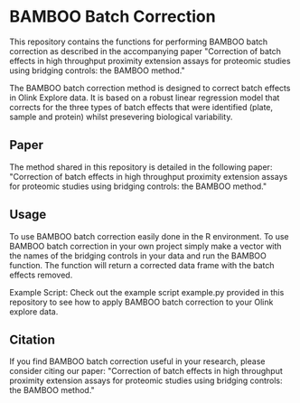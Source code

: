 # BAMBOO Batch Correction

This repository contains the functions for performing BAMBOO batch correction as described in the accompanying paper "Correction of batch effects in high throughput proximity extension assays for proteomic studies using bridging controls: the BAMBOO method."

The BAMBOO batch correction method is designed to correct batch effects in Olink Explore data. It is based on a robust linear regression model that corrects for the three types of batch effects that were identified (plate, sample and protein) whilst presevering biological variability.

## Paper
The method shared in this repository is detailed in the following paper:
"Correction of batch effects in high throughput proximity extension assays for proteomic studies using bridging controls: the BAMBOO method."

## Usage
To use BAMBOO batch correction easily done in the R environment. To use BAMBOO batch correction in your own project simply make a vector with the names of the bridging controls in your data and run the BAMBOO function. The function will return a corrected data frame with the batch effects removed.

Example Script: Check out the example script example.py provided in this repository to see how to apply BAMBOO batch correction to your Olink explore data.

## Citation
If you find BAMBOO batch correction useful in your research, please consider citing our paper:
"Correction of batch effects in high throughput proximity extension assays for proteomic studies using bridging controls: the BAMBOO method."